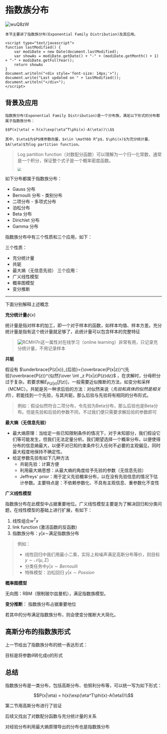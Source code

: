 # 指数族分布

![wuQ8zW](https://ossjiyaoliu.oss-cn-beijing.aliyuncs.com/uPic/wuQ8zW.png)

```{note}
本节主要讲了指数族分布(Exponential Family Distribution)及其应用。

<script type="text/javascript">
function lastModified() {
    var modiDate = new Date(document.lastModified);
    var showAs = modiDate.getDate() + "-" + (modiDate.getMonth() + 1) + "-" + modiDate.getFullYear();
    return showAs
}
document.writeln("<div style='font-size: 14px;'>");
document.write("Last updated on " + lastModified());
document.writeln("</div>");
</script>
```

## 背景及应用

```{note} Defination
指数族分布(Exponential Family Distribution)是一个分布族，满足以下形式的分布都属于指数族分布：

$$P(x|\eta) = h(x)\exp(\eta^T\phi(x)-A(\eta))\\$$

其中，$\eta$为$P$维参数向量，$x\in \mathbb R^p$，$\phi(x)$为充分统计量，$A(\eta)$为log partition function。
```

> Log partition function（对数配分函数）可以理解为一个归一化常数，通常是一个积分，保证整个式子是一个概率密度函数。
>
> <img src="https://ossjiyaoliu.oss-cn-beijing.aliyuncs.com/uPic/Q9KNM6.png" style="zoom:67%;" />
>
> 

如下分布都属于指数族分布：

+ Gauss 分布
+ Bernoulli 分布 - 类别分布
+ 二项分布 - 多项式分布
+ 泊松分布
+ Beta 分布
+ Dirichlet 分布
+ Gamma 分布

指数族分布中有三个性质和三个应用，如下：

三个性质：
+ 充分统计量
+ 共轭
+ 最大熵（无信息先验）
三个应用：
+ 广义线性模型
+ 概率图模型
+ 变分推断

---
下面分别解释上述概念

**充分统计量**$\phi(x)$

统计量是指对样本的加工，即一个对于样本的函数，如样本均值、样本方差。充分统计量是指有这个统计量就足够了，此统计量可以包含样本的完整特征

> ![RCMH7n](https://ossjiyaoliu.oss-cn-beijing.aliyuncs.com/uPic/RCMH7n.png)这一属性对在线学习（online learning）非常有用，只记录充分统计量，不用记录样本

**共轭**

假设有 $\underbrace{P(z|x)}_{后验}={\overbrace{P(x|z)}^{先验}\overbrace{P(z)}^{似然}\over \int _z P(x|z)P(z)dz}$ ，在求解时，分母积分过于复杂。若要求解$E_{P(z|x)}[f(z)]$，一般需要近似推断的方法，如变分和采样（MCMC）。共轭是另一种求后验的方法：对似然来说（*先验和具体的似然是相关的*），若能找到一个先验，与其共轭，那么后验与先验将有相同的分布形式。

> 例如：假设似然符合二项分布，令先验为Beta分布，那么后验也是Beta分布。但是先验和后验的参数不同，不过我们便只需要求解后验的参数即可

**最大熵（无信息先验）**

+ 最大熵原理：当给定一些已知限制条件的情况下，对于未知部分，我们假设它们等可能发生，但我们无法定量分析。我们期望选择一个概率分布，以便使得分布的信息熵最大，以便不对已知约束条件引入任何不必要的主观偏见，同时最大程度地保持不确定性。
+ 给定参数先验有如下几种方法
    - 共轭先验：计算方便 
    - 利用最大熵思想：从最大熵的角度给予先验的参数（无信息先验）
    - Jeffreys' prior：用于定义先验概率分布，以在没有先验信息的情况下估计参数。主要特点是：不依赖参数化、不具有主观信息、重参数化不变性

**广义线性模型**

指数族分布在此模型中占据重要地位。广义线性模型主要是为了解决回归和分类问题，在线性模型的基础上进行扩展，有如下：

1. 线性组合$w^Tx$
2. link function (激活函数的反函数)
3. 指数族分布：$y|x\sim$满足指数族分布 

> 例如：
> + 线性回归中我们用最小二乘，实际上和噪声满足高斯分布等价，则目标$y\sim \mathcal N(\mu,\Sigma)$
> + 分类任务中$y|x\sim Bernoulli$
> + 特殊模型：泊松回归 $y|x \sim Possion$

**概率图模型**

无向图：RBM（限制玻尔兹曼机），满足指数族模型。

**变分推断**：
指数族分布占据重要地位

若其中的分布满足指数族分布，则会使变分推断大大简化。

## 高斯分布的指数族形式

上一节给出了指数族分布的统一表达形式：



目标是将参数$\theta$转化成$\eta$的形式













## 总结

指数族分布是一类分布，包括高斯分布、伯努利分布等，可以统一写为如下形式：

$$P(x|\eta) = h(x)\exp(\eta^T\phi(x)-A(\eta))\\$$

第二节用高斯分布进行了验证

后续又找出了对数配分函数与充分统计量的关系

对经验分布利用最大熵原理导出的分布也是指数族分布



































